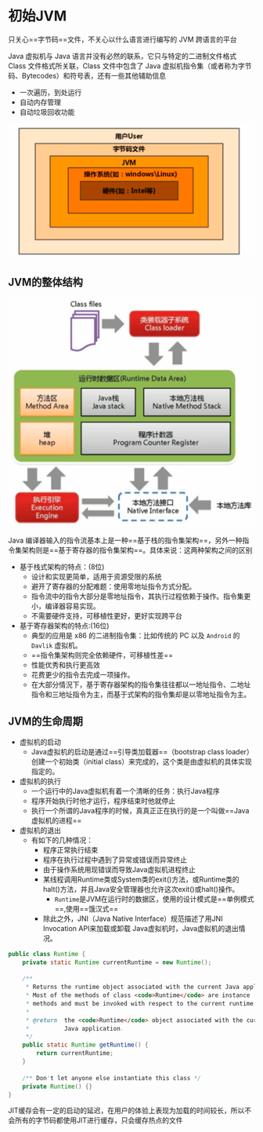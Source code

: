 # 初始JVM
只关心==字节码==文件，不关心以什么语言进行编写的
JVM 跨语言的平台

Java 虚拟机与 Java 语言并没有必然的联系，它只与特定的二进制文件格式 Class 文件格式所关联，Class 文件中包含了 Java 虚拟机指令集（或者称为字节码、Bytecodes）和符号表，还有一些其他辅助信息

- 一次遍历，到处运行
- 自动内存管理
- 自动垃圾回收功能

![JVM处在的位置](./images/初始JVM/JVM处在的位置.png)

## JVM的整体结构
![JVM的整体结构](./images/初始JVM/JVM的整体结构.png)


Java 编译器输入的指令流基本上是一种==基于栈的指令集架构==，另外一种指令集架构则是==基于寄存器的指令集架构==。具体来说：这两种架构之间的区别
- 基于栈式架构的特点：(8位)
    - 设计和实现更简单，适用于资源受限的系统
    - 避开了寄存器的分配难题：使用零地址指令方式分配。
    - 指令流中的指令大部分是零地址指令，其执行过程依赖于操作。指令集更小，编译器容易实现。
    - 不需要硬件支持，可移植性更好，更好实现跨平台
- 基于寄存器架构的特点:(16位)
    - 典型的应用是 x86 的二进制指令集：比如传统的 PC 以及 `Android` 的 `Davlik` 虚拟机。
    - ==指令集架构则完全依赖硬件，可移植性差==
    - 性能优秀和执行更高效
    - 花费更少的指令去完成一项操作。
    - 在大部分情況下，基于寄存器架构的指令集往往都以一地址指令、二地址指令和三地址指令为主，而基于式架构的指令集却是以零地址指令为主。

## JVM的生命周期
- 虚拟机的启动
    - Java虚拟机的启动是通过==引导类加载器==（bootstrap class loader）创建一个初始类（initial class）来完成的，这个类是由虚拟机的具体实现指定的。
- 虚拟机的执行
    - 一个运行中的Java虚拟机有着一个清晰的任务：执行Java程序
    - 程序开始执行时他才运行，程序结束时他就停止
    - 执行一个所谓的Java程序的时候，真真正正在执行的是一个叫做==Java虚拟机的进程==
- 虚拟机的退出
    - 有如下的几种情况：
        - 程序正常执行结束
        - 程序在执行过程中遇到了异常或错误而异常终止
        - 由于操作系统用现错误而导致Java虚拟机进程终止
        - 某线程调用Runtime类或System类的exit()方法，或Runtime类的halt()方法，并且Java安全管理器也允许这次exit()或halt()操作。
            - `Runtime`是JVM在运行时的数据区，使用的设计模式是==单例模式==,使用==饿汉式==
        - 除此之外，JNI（Java Native Interface）规范描述了用JNI Invocation API来加载或卸载 Java虚拟机时，Java虚拟机的退出情况。
          
```java
public class Runtime {
    private static Runtime currentRuntime = new Runtime();

    /**
     * Returns the runtime object associated with the current Java application.
     * Most of the methods of class <code>Runtime</code> are instance
     * methods and must be invoked with respect to the current runtime object.
     *
     * @return  the <code>Runtime</code> object associated with the current
     *          Java application.
     */
    public static Runtime getRuntime() {
        return currentRuntime;
    }

    /** Don't let anyone else instantiate this class */
    private Runtime() {}
}
```


JIT缓存会有一定的启动的延迟，在用户的体验上表现为加载的时间较长，所以不会所有的字节码都使用JIT进行缓存，只会缓存热点的文件
